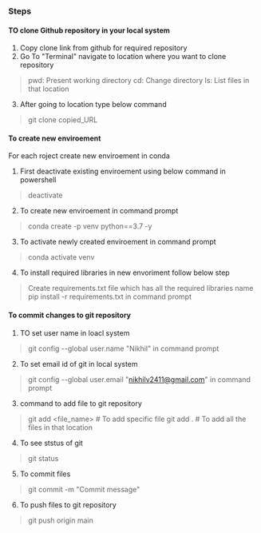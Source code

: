 ### Steps

#### TO clone Github repository in your local system
1) Copy clone link from github for required repository
2) Go To "Terminal" navigate to location where you want to clone repository
> pwd: Present working directory
> cd: Change directory
> ls: List files in that location
3) After going to location type below command
> git clone copied_URL

#### To create new enviroement 
For each roject create new enviroement in conda
1) First deactivate existing enviroement using below command in powershell
> deactivate
2) To create new enviroement in command prompt
> conda create -p venv python==3.7 -y
3) To activate newly created enviroement in command prompt
> conda activate venv
4) To install required libraries in new envoriment follow below step
> Create requirements.txt file which has all the required libraries name
> pip install -r requirements.txt in command prompt

#### To commit changes to git repository
1) TO set user name in loacl system
> git config --global user.name "Nikhil" in command prompt
2) To set email id of git in local system
> git config --global user.email "nikhilv2411@gmail.com" in command prompt
3) command to add file to git repository
> git add <file_name> # To add specific file
> git add . # To add all the files in that location 
4) To see ststus of git
> git status
5) To commit files
> git commit -m "Commit message"
6) To push files to git repository
> git push origin main
